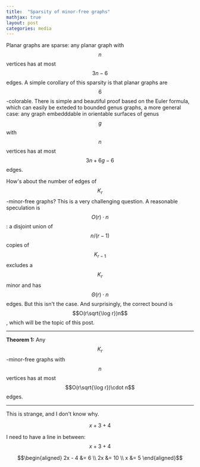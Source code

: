 ```yaml
---
title:  "Sparsity of minor-free graphs"
mathjax: true
layout: post
categories: media
---
```


Planar graphs are sparse: any planar graph with $$n$$ vertices has at most $$3n-6$$ edges. A simple corollary of this sparsity is that planar graphs are $$6$$-colorable. There is simple and beautiful proof based on the Euler formula, which can easily be exteded to bounded genus graphs, a more general case: any graph embedddable in orientable surfaces of genus $$g$$ with $$n$$ vertices has at most $$3n + 6g-6$$ edges.

How's about the number of edges of $$K_r$$-minor-free graphs? This is a very challenging question. A reasonable speculation is $$O(r)\cdot n$$: a disjoint union of $$n/(r-1)$$ copies of $$K_{r-1}$$ excludes a $$K_r$$ minor and has $$\Theta(r)\cdot n$$ edges. But this isn't the case. And surprisingly, the correct bound is $$O(r\sqrt{\log r})n$$, which will be the topic of this post.

---
**Theorem 1:** Any $$K_r$$-minor-free graphs with $$n$$ vertices has at most $$O(r\sqrt{\log r})\cdot n$$ edges. 

---
This is strange, and I don't know why. 

 $$ x+3+4 $$ 

I need to have a line in between:
$$ x+3+4 $$ 


$$\begin{aligned} 2x - 4 &= 6 \\ 2x &= 10 \\ x &= 5 \end{aligned}$$

